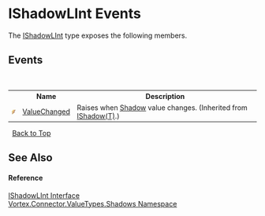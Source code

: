 # IShadowLInt Events
 

The <a href="T_Vortex_Connector_ValueTypes_Shadows_IShadowLInt.md">IShadowLInt</a> type exposes the following members.


## Events
&nbsp;<table><tr><th></th><th>Name</th><th>Description</th></tr><tr><td>![Public event](media/pubevent.gif "Public event")</td><td><a href="E_Vortex_Connector_ValueTypes_Shadows_IShadow_1_ValueChanged.md">ValueChanged</a></td><td>
Raises when <a href="P_Vortex_Connector_ValueTypes_Shadows_IShadow_1_Shadow.md">Shadow</a> value changes.
 (Inherited from <a href="T_Vortex_Connector_ValueTypes_Shadows_IShadow_1.md">IShadow(T)</a>.)</td></tr></table>&nbsp;
<a href="#ishadowlint-events">Back to Top</a>

## See Also


#### Reference
<a href="T_Vortex_Connector_ValueTypes_Shadows_IShadowLInt.md">IShadowLInt Interface</a><br /><a href="N_Vortex_Connector_ValueTypes_Shadows.md">Vortex.Connector.ValueTypes.Shadows Namespace</a><br />